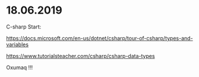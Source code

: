 # 18.06.2019

C-sharp Start:

https://docs.microsoft.com/en-us/dotnet/csharp/tour-of-csharp/types-and-variables

https://www.tutorialsteacher.com/csharp/csharp-data-types

Oxumaq !!!
